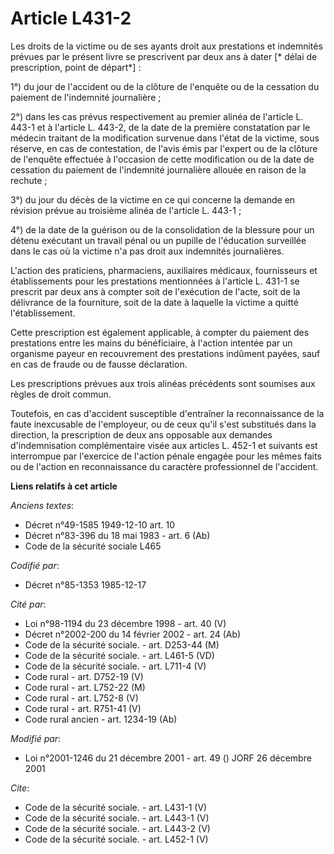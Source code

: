 # Article L431-2

Les droits de la victime ou de ses ayants droit aux prestations et indemnités prévues par le présent livre se prescrivent par
deux ans à dater [* délai de prescription, point de départ*] : 

1°) du jour de l'accident ou de la clôture de l'enquête ou de la cessation du paiement de l'indemnité journalière ; 

2°) dans les cas prévus respectivement au premier alinéa de l'article L. 443-1 et à l'article L. 443-2, de la date de la
première constatation par le médecin traitant de la modification survenue dans l'état de la victime, sous réserve, en cas de
contestation, de l'avis émis par l'expert ou de la clôture de l'enquête effectuée à l'occasion de cette modification ou de la
date de cessation du paiement de l'indemnité journalière allouée en raison de la rechute ;

3°) du jour du décès de la victime en ce qui concerne la demande en révision prévue au troisième alinéa de l'article L.
443-1 ; 

4°) de la date de la guérison ou de la consolidation de la blessure pour un détenu exécutant un travail pénal ou un pupille
de l'éducation surveillée dans le cas où la victime n'a pas droit aux indemnités journalières. 

L'action des praticiens, pharmaciens, auxiliaires médicaux, fournisseurs et établissements pour les prestations mentionnées à
l'article L. 431-1 se prescrit par deux ans à compter soit de l'exécution de l'acte, soit de la délivrance de la fourniture,
soit de la date à laquelle la victime a quitté l'établissement. 

Cette prescription est également applicable, à compter du paiement des prestations entre les mains du bénéficiaire, à
l'action intentée par un organisme payeur en recouvrement des prestations indûment payées, sauf en cas de fraude ou de fausse
déclaration. 

Les prescriptions prévues aux trois alinéas précédents sont soumises aux règles de droit commun. 

Toutefois, en cas d'accident susceptible d'entraîner la reconnaissance de la faute inexcusable de l'employeur, ou de ceux
qu'il s'est substitués dans la direction, la prescription de deux ans opposable aux demandes d'indemnisation complémentaire
visée aux articles L. 452-1 et suivants est interrompue par l'exercice de l'action pénale engagée pour les mêmes faits ou de
l'action en reconnaissance du caractère professionnel de l'accident.

**Liens relatifs à cet article**

_Anciens textes_:

  - Décret n°49-1585 1949-12-10 art. 10
  - Décret n°83-396 du 18 mai 1983 - art. 6 (Ab)
  - Code de la sécurité sociale L465

_Codifié par_:

  - Décret n°85-1353 1985-12-17

_Cité par_:

  - Loi n°98-1194 du 23 décembre 1998 - art. 40 (V)
  - Décret n°2002-200 du 14 février 2002 - art. 24 (Ab)
  - Code de la sécurité sociale. - art. D253-44 (M)
  - Code de la sécurité sociale. - art. L461-5 (VD)
  - Code de la sécurité sociale. - art. L711-4 (V)
  - Code rural - art. D752-19 (V)
  - Code rural - art. L752-22 (M)
  - Code rural - art. L752-8 (V)
  - Code rural - art. R751-41 (V)
  - Code rural ancien - art. 1234-19 (Ab)

_Modifié par_:

  - Loi n°2001-1246 du 21 décembre 2001 - art. 49 () JORF 26 décembre 2001

_Cite_:

  - Code de la sécurité sociale. - art. L431-1 (V)
  - Code de la sécurité sociale. - art. L443-1 (V)
  - Code de la sécurité sociale. - art. L443-2 (V)
  - Code de la sécurité sociale. - art. L452-1 (V)
